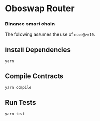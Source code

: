 # Oboswap Router

### Binance smart chain

The following assumes the use of `node@>=10`.

## Install Dependencies

`yarn`

## Compile Contracts

`yarn compile`

## Run Tests

`yarn test`
